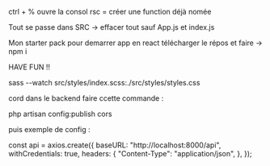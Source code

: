 ctrl + % ouvre la consol
rsc = créer une function déjà nomée

Tout se passe dans SRC -> effacer tout sauf App.js et index.js


Mon starter pack pour demarrer app en react télécharger le répos et faire -> npm i

HAVE FUN !!

sass --watch src/styles/index.scss:./src/styles/styles.css





cord dans le backend faire ccette commande : 

php artisan config:publish cors


puis exemple de config : 

const api = axios.create({
  baseURL: "http://localhost:8000/api",
  withCredentials: true,
  headers: {
    "Content-Type": "application/json",
  },
});